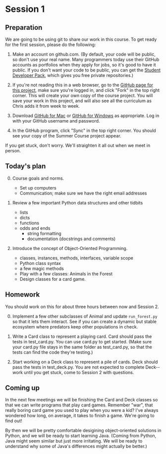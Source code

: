 Session 1
=========

Preparation
-----------

We are going to be using git to share our work in this course. To get ready for
the first session, please do the following: 

1. Make an account on github.com. (By default, your code will be public, so don't 
use your real name. Many programmers today use their GitHub accounts as 
portfolios when they apply for jobs, so it's good to have it public. If you don't 
want your code to be public, you can get the 
[Student Developer Pack](https://education.github.com/pack/join), which gives you 
free private repositories.)

2. If you're not reading this in a web browser, go to the 
   [GitHub page for this project](https://github.com/cproctor/summer_course), 
   make sure you're logged in, and click "Fork" in the top right corner. This 
   will create your own copy of the course project. You will save your work in this 
   project, and will also see all the curriculum as Chris adds it from week to week.

3. Download [GitHub for Mac](https://mac.github.com/) or 
   [GitHub for Windows](https://windows.github.com/) as appropriate. Log in with 
   your GitHub username and password.

4. In the GitHub program, click "Sync" in the top right corner. You should see your
   copy of the Summer Course project appear. 

If you get stuck, don't worry. We'll straighten it all out when we meet in person.

Today's plan
------------

0. Course goals and norms.

    - Set up computers
    - Communication; make sure we have the right email addresses

1. Review a few important Python data structures and other tidbits

    - lists
    - dicts
    - functions
    - odds and ends
        - string formatting
        - documentation (docstrings and comments)

1. Introduce the concept of Object-Oriented Programming.

    - classes, instances, methods, interfaces, variable scope
    - Python class syntax
    - a few magic methods
    - Play with a few classes: Animals in the Forest
    - Design classes for a card game.

Homework
--------

You should work on this for about three hours between now and Session 2. 

0. Implement a few other subclasses of Animal and update `run_forest.py`
   so that it lets them interact. See if you can create a dynamic but 
   stable ecosystem where predators keep other populations in check.

1. Write a Card class to represent a playing card. Card should pass the 
   tests in test_card.py. You can use card.py to get started. (Make sure 
   your card.py file stays in the same folder as test_card.py, so that 
   the tests can find the code they're testing.)

2. Start working on a Deck class to represent a pile of cards. Deck should
   pass the tests in test_deck.py. You are not expected to complete Deck--
   work until you get stuck, come to Session 2 with questions.


Coming up
---------

In the next few meetings we will be finishing the Card and Deck classes so that
we can write programs that play card games. Remember "war", that really boring 
card game you used to play when you were a kid? I've always wondered how long, 
on average, it takes to finish a game. We're going to find out!

By then we will be pretty comfortable desigining object-oriented solutions in 
Python, and we will be ready to start learning Java. (Coming from Python, Java 
might seem similar but just more irritating. We will be ready to understand why
some of Java's differences might actually be better.)

